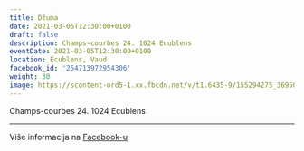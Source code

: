 ```yaml
---
title: Džuma
date: 2021-03-05T12:30:00+0100
draft: false
description: Champs-courbes 24. 1024 Ecublens
eventDate: 2021-03-05T12:30:00+0100
location: Écublens, Vaud
facebook_id: '254713972954306'
weight: 30
image: https://scontent-ord5-1.xx.fbcdn.net/v/t1.6435-9/155294275_3695079563921169_4909597834044538694_n.jpg?_nc_cat=101&ccb=1-7&_nc_sid=9e60e4&_nc_ohc=1u5N6Nw98MAQ7kNvwGUd_bT&_nc_oc=AdlWaYzjI0f0lAOr3B0qOj54V3S_VGrhhzIT28xoCvVcnS9SIeYxzQuU_KxrdSQtCGg&_nc_zt=23&_nc_ht=scontent-ord5-1.xx&edm=ABTKTjYEAAAA&_nc_gid=b2t5Fq0qIL3fZAbtMn2AHA&oh=00_AfVJpLgQJwMwFyNeYh94b2Pm8YuPL_ZElXuiPFUPRcJWsA&oe=68D73B5B
---
```


Champs-courbes 24. 1024 Ecublens

---

Više informacija na [Facebook-u](https://facebook.com/events/254713972954306)